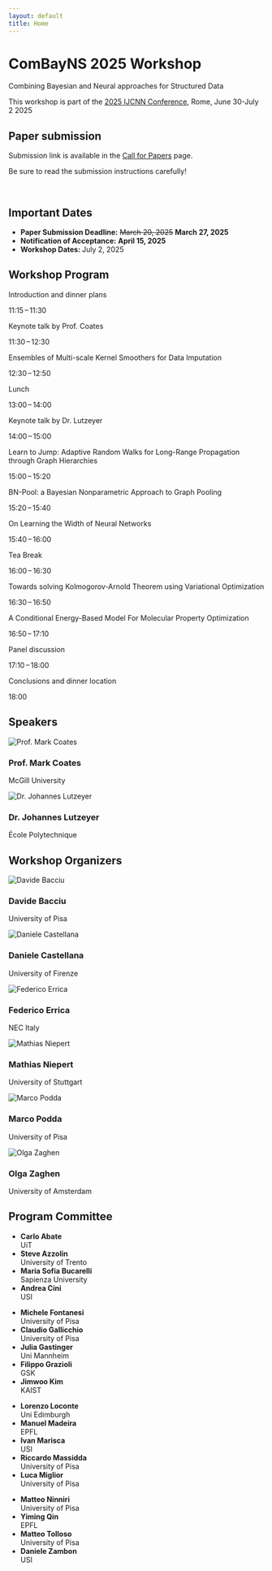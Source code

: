 ```yaml
---
layout: default
title: Home
---
```


<div class="hero">
  <h1>ComBayNS 2025 Workshop</h1>
  <p>Combining Bayesian and Neural approaches for Structured Data</p>
  <p>This workshop is part of the <a href="https://2025.ijcnn.org/" class="custom-link">2025 IJCNN Conference</a>, Rome, June 30-July 2 2025</p>
</div>

<section id="important-dates">
    <h2>Paper submission</h2>
    <p>Submission link is available in the <a href="/call-for-papers/">Call for Papers</a> page.</p>
    <p>Be sure to read the submission instructions carefully!</p><br>
    <h2>Important Dates</h2>
    <ul>
      <li><strong>Paper Submission Deadline:</strong> <strike>March 20, 2025</strike> <strong>March 27, 2025</strong></li>
      <li><strong>Notification of Acceptance:</strong> <strong>April 15, 2025</strong></li>
      <li><strong>Workshop Dates: </strong>July 2, 2025</li>
    </ul>
</section>

<section id="program">
  <h2>Workshop Program</h2>
  <div class="program-container">
    <div class="program-event single-card">
      <div class="schedule-item">
        <p class="title">Introduction and dinner plans</p>
        <p class="time">11:15 – 11:30</p>
      </div>
      <div class="schedule-item">
        <p class="title">Keynote talk by Prof. Coates</p>
        <p class="time">11:30 – 12:30</p>
      </div>
      <div class="schedule-item">
        <p class="title">Ensembles of Multi-scale Kernel Smoothers for Data Imputation</p>
        <p class="time">12:30 – 12:50</p>
      </div>
      <div class="schedule-item">
        <p class="title">Lunch</p>
        <p class="time">13:00 – 14:00</p>
      </div>
      <div class="schedule-item">
        <p class="title">Keynote talk by Dr. Lutzeyer</p>
        <p class="time">14:00 – 15:00</p>
      </div>
      <div class="schedule-item">
        <p class="title">Learn to Jump: Adaptive Random Walks for Long-Range Propagation through Graph Hierarchies</p>
        <p class="time">15:00 – 15:20</p>
      </div>
      <div class="schedule-item">
        <p class="title">BN-Pool: a Bayesian Nonparametric Approach to Graph Pooling</p>
        <p class="time">15:20 – 15:40</p>
      </div>
      <div class="schedule-item">
        <p class="title">On Learning the Width of Neural Networks</p>
        <p class="time">15:40 – 16:00</p>
      </div>
      <div class="schedule-item">
        <p class="title">Tea Break</p>
        <p class="time">16:00 – 16:30</p>
      </div>
      <div class="schedule-item">
        <p class="title">Towards solving Kolmogorov-Arnold Theorem using Variational Optimization</p>
        <p class="time">16:30 – 16:50</p>
      </div>
      <div class="schedule-item">
        <p class="title">A Conditional Energy-Based Model For Molecular Property Optimization</p>
        <p class="time">16:50 – 17:10</p>
      </div>
      <div class="schedule-item">
        <p class="title">Panel discussion</p>
        <p class="time">17:10 – 18:00</p>
      </div>
      <div class="schedule-item">
        <p class="title">Conclusions and dinner location</p>
        <p class="time">18:00</p>
      </div>   
  </div>
</section>

<!-- Speakers Section -->
<section id="speakers">
  <h2>Speakers</h2>
  <div class="speakers-container">
      <div class="speaker">
          <img src="/assets/images/coates.png" alt="Prof. Mark Coates">
          <h3>Prof. Mark Coates</h3>
          <p>McGill University</p>
          <!-- <p>Mark Coates is a Professor in the Department of Electrical and Computer Engineering at McGill University (Montreal, Canada). He received the B.E. degree in computer systems engineering from the University of Adelaide, Australia, in 1995, and a Ph.D. degree in information engineering from the University of Cambridge, U.K., in 1999. He was a research associate and lecturer at Rice University, Texas, from 1999-2001. In 2012-2013, he worked as a Senior Scientist at Winton Capital Management, Oxford, UK. Coates’ research interests include machine learning, statistical signal processing, and Bayesian and Monte Carlo inference.</p> -->
      </div>
      <div class="speaker">
          <img src="/assets/images/lutzeyer.png" alt="Dr. Johannes Lutzeyer">
          <h3>Dr. Johannes Lutzeyer</h3>
          <p>École Polytechnique</p>
          <!-- <p>Johannes Lutzeyer is an Assistant Professor in the Computer Science Department of École Polytechnique, IP Paris in France since 2022. Previously, he completed a 2.5-year postdoc, under the supervision of Prof. Michalis Vazirgiannis also at École Polytechnique. He obtained his degrees (BSc, MSc and PhD) in the Statistics Section of the Mathematics Department at Imperial College London under the supervision of Prof. Andrew Walden. Johannes works in the area of Graph Representation Learning, specifically on Graph Neural Networks, and has made contributions to the academic literature in this domain with a small number of publications at the ICLR, ICML and NeurIPS conferences among others. 
          </p> -->
      </div>
  </div>
</section>

<section id="organizers">
  <h2>Workshop Organizers</h2>
  <div class="organizers-container">
    <div class="organizer">
      <img src="/assets/images/bacciu.jpeg" alt="Davide Bacciu">
      <h3>Davide Bacciu</h3>
      <p>University of Pisa</p>
    </div>
    <div class="organizer">
      <img src="/assets/images/castellana.jpg" alt="Daniele Castellana">
      <h3>Daniele Castellana</h3>
      <p>University of Firenze</p>
    </div>
    <div class="organizer">
      <img src="/assets/images/errica.jpg" alt="Federico Errica">
      <h3>Federico Errica</h3>
      <p>NEC Italy</p>
    </div>
    <div class="organizer">
      <img src="/assets/images/niepert.png" alt="Mathias Niepert">
      <h3>Mathias Niepert</h3>
      <p>University of Stuttgart</p>
    </div>
    <div class="organizer">
      <img src="/assets/images/podda.jpg" alt="Marco Podda">
      <h3>Marco Podda</h3>
      <p>University of Pisa</p>
    </div>
    <div class="organizer">
      <img src="/assets/images/zaghen.png" alt="Olga Zaghen">
      <h3>Olga Zaghen</h3>
      <p>University of Amsterdam</p>
    </div>
  </div>
</section>

<section id="program-committee">
  <h2>Program Committee</h2>
  <div class="committee-container">
      <ul class="committee-column">
          <li><strong>Carlo Abate</strong><br>UiT</li>
          <li><strong>Steve Azzolin</strong><br>University of Trento</li>
          <li><strong>Maria Sofia Bucarelli</strong><br>Sapienza University</li>
          <li><strong>Andrea Cini</strong><br>USI</li>
      </ul>
      <ul class="committee-column">
          <li><strong>Michele Fontanesi</strong><br>University of Pisa</li>
          <li><strong>Claudio Gallicchio</strong><br>University of Pisa</li>
          <li><strong>Julia Gastinger</strong><br>Uni Mannheim</li>
          <li><strong>Filippo Grazioli</strong><br>GSK</li>
          <li><strong>Jimwoo Kim</strong><br>KAIST</li>
      </ul>
      <ul class="committee-column">
          <li><strong>Lorenzo Loconte</strong><br>Uni Edimburgh</li>
          <li><strong>Manuel Madeira</strong><br>EPFL</li>
          <li><strong>Ivan Marisca</strong><br>USI</li>
          <li><strong>Riccardo Massidda</strong><br>University of Pisa</li>
          <li><strong>Luca Miglior</strong><br>University of Pisa</li>
      </ul>
      <ul class="committee-column">
          <li><strong>Matteo Ninniri</strong><br>University of Pisa</li>
          <li><strong>Yiming Qin</strong><br>EPFL</li>
          <li><strong>Matteo Tolloso</strong><br>University of Pisa</li>
          <li><strong>Daniele Zambon</strong><br>USI</li>
      </ul>
  </div>
</section>
